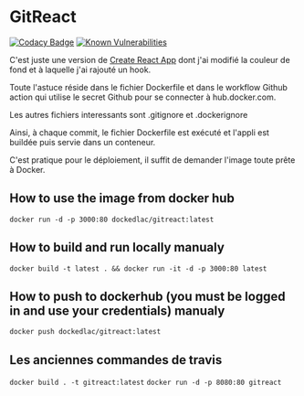 # GitReact

[![Codacy Badge](https://app.codacy.com/project/badge/Grade/2daade0cbe8d42f08b8f83c74d3f559b)](https://www.codacy.com/gh/taviani/gitreact/dashboard?utm_source=github.com&utm_medium=referral&utm_content=taviani/gitreact&utm_campaign=Badge_Grade)
[![Known Vulnerabilities](https://snyk.io/test/github/taviani/gitreact/badge.svg)](https://snyk.io/test/github/taviani/gitreact})

C'est juste une version de [Create React App](https://github.com/facebook/create-react-app) dont j'ai modifié la couleur de fond et à laquelle j'ai rajouté un hook.

Toute l'astuce réside dans le fichier Dockerfile et dans le workflow Github action qui utilise le secret Github pour se connecter à hub.docker.com.

Les autres fichiers interessants sont .gitignore et .dockerignore

Ainsi, à chaque commit, le fichier Dockerfile est exécuté et l'appli est buildée puis servie dans un conteneur.

C'est pratique pour le déploiement, il suffit de demander l'image toute prête à Docker.

## How to use the image from docker hub

`docker run -d -p 3000:80 dockedlac/gitreact:latest`

## How to build and run locally manualy

`docker build -t latest . && docker run -it -d -p 3000:80 latest`

## How to push to dockerhub (you must be logged in and use your credentials) manualy

`docker push dockedlac/gitreact:latest`

## Les anciennes commandes de travis

`docker build . -t gitreact:latest`
`docker run -d -p 8080:80 gitreact`
